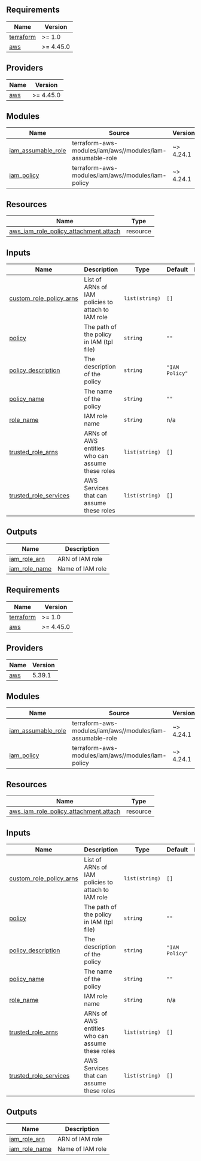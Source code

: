 <!-- BEGIN_TF_DOCS -->
## Requirements

| Name | Version |
|------|---------|
| <a name="requirement_terraform"></a> [terraform](#requirement\_terraform) | >= 1.0 |
| <a name="requirement_aws"></a> [aws](#requirement\_aws) | >= 4.45.0 |

## Providers

| Name | Version |
|------|---------|
| <a name="provider_aws"></a> [aws](#provider\_aws) | >= 4.45.0 |

## Modules

| Name | Source | Version |
|------|--------|---------|
| <a name="module_iam_assumable_role"></a> [iam\_assumable\_role](#module\_iam\_assumable\_role) | terraform-aws-modules/iam/aws//modules/iam-assumable-role | ~> 4.24.1 |
| <a name="module_iam_policy"></a> [iam\_policy](#module\_iam\_policy) | terraform-aws-modules/iam/aws//modules/iam-policy | ~> 4.24.1 |

## Resources

| Name | Type |
|------|------|
| [aws_iam_role_policy_attachment.attach](https://registry.terraform.io/providers/hashicorp/aws/latest/docs/resources/iam_role_policy_attachment) | resource |

## Inputs

| Name | Description | Type | Default | Required |
|------|-------------|------|---------|:--------:|
| <a name="input_custom_role_policy_arns"></a> [custom\_role\_policy\_arns](#input\_custom\_role\_policy\_arns) | List of ARNs of IAM policies to attach to IAM role | `list(string)` | `[]` | no |
| <a name="input_policy"></a> [policy](#input\_policy) | The path of the policy in IAM (tpl file) | `string` | `""` | no |
| <a name="input_policy_description"></a> [policy\_description](#input\_policy\_description) | The description of the policy | `string` | `"IAM Policy"` | no |
| <a name="input_policy_name"></a> [policy\_name](#input\_policy\_name) | The name of the policy | `string` | `""` | no |
| <a name="input_role_name"></a> [role\_name](#input\_role\_name) | IAM role name | `string` | n/a | yes |
| <a name="input_trusted_role_arns"></a> [trusted\_role\_arns](#input\_trusted\_role\_arns) | ARNs of AWS entities who can assume these roles | `list(string)` | `[]` | no |
| <a name="input_trusted_role_services"></a> [trusted\_role\_services](#input\_trusted\_role\_services) | AWS Services that can assume these roles | `list(string)` | `[]` | no |

## Outputs

| Name | Description |
|------|-------------|
| <a name="output_iam_role_arn"></a> [iam\_role\_arn](#output\_iam\_role\_arn) | ARN of IAM role |
| <a name="output_iam_role_name"></a> [iam\_role\_name](#output\_iam\_role\_name) | Name of IAM role |
<!-- END_TF_DOCS -->
<!-- BEGINNING OF PRE-COMMIT-TERRAFORM DOCS HOOK -->
## Requirements

| Name | Version |
|------|---------|
| <a name="requirement_terraform"></a> [terraform](#requirement\_terraform) | >= 1.0 |
| <a name="requirement_aws"></a> [aws](#requirement\_aws) | >= 4.45.0 |

## Providers

| Name | Version |
|------|---------|
| <a name="provider_aws"></a> [aws](#provider\_aws) | 5.39.1 |

## Modules

| Name | Source | Version |
|------|--------|---------|
| <a name="module_iam_assumable_role"></a> [iam\_assumable\_role](#module\_iam\_assumable\_role) | terraform-aws-modules/iam/aws//modules/iam-assumable-role | ~> 4.24.1 |
| <a name="module_iam_policy"></a> [iam\_policy](#module\_iam\_policy) | terraform-aws-modules/iam/aws//modules/iam-policy | ~> 4.24.1 |

## Resources

| Name | Type |
|------|------|
| [aws_iam_role_policy_attachment.attach](https://registry.terraform.io/providers/hashicorp/aws/latest/docs/resources/iam_role_policy_attachment) | resource |

## Inputs

| Name | Description | Type | Default | Required |
|------|-------------|------|---------|:--------:|
| <a name="input_custom_role_policy_arns"></a> [custom\_role\_policy\_arns](#input\_custom\_role\_policy\_arns) | List of ARNs of IAM policies to attach to IAM role | `list(string)` | `[]` | no |
| <a name="input_policy"></a> [policy](#input\_policy) | The path of the policy in IAM (tpl file) | `string` | `""` | no |
| <a name="input_policy_description"></a> [policy\_description](#input\_policy\_description) | The description of the policy | `string` | `"IAM Policy"` | no |
| <a name="input_policy_name"></a> [policy\_name](#input\_policy\_name) | The name of the policy | `string` | `""` | no |
| <a name="input_role_name"></a> [role\_name](#input\_role\_name) | IAM role name | `string` | n/a | yes |
| <a name="input_trusted_role_arns"></a> [trusted\_role\_arns](#input\_trusted\_role\_arns) | ARNs of AWS entities who can assume these roles | `list(string)` | `[]` | no |
| <a name="input_trusted_role_services"></a> [trusted\_role\_services](#input\_trusted\_role\_services) | AWS Services that can assume these roles | `list(string)` | `[]` | no |

## Outputs

| Name | Description |
|------|-------------|
| <a name="output_iam_role_arn"></a> [iam\_role\_arn](#output\_iam\_role\_arn) | ARN of IAM role |
| <a name="output_iam_role_name"></a> [iam\_role\_name](#output\_iam\_role\_name) | Name of IAM role |
<!-- END OF PRE-COMMIT-TERRAFORM DOCS HOOK -->
